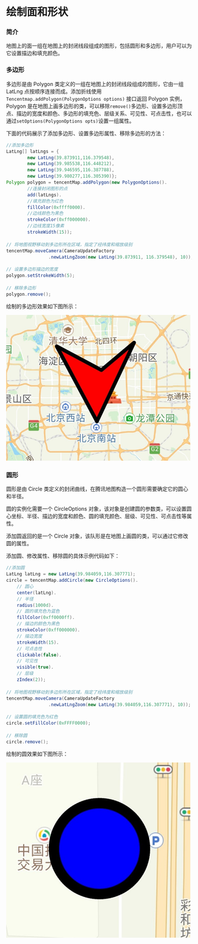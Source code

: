 # 绘制面和形状

### 简介

地图上的面一组在地图上的封闭线段组成的图形，包括圆形和多边形，用户可以为它设置描边和填充颜色。

### 多边形

多边形是由 Polygon 类定义的一组在地图上的封闭线段组成的图形，它由一组 LatLng 点按顺序连接而成。添加折线使用 `Tencentmap.addPolygon(PolygonOptions options)` 接口返回 Polygon 实例，Polygon 是在地图上画多边形的类，可以移除`remove()`多边形、设置多边形顶点、描边的宽度和颜色、多边形的填充色、层级关系、可见性、可点击性，也可以通过`setOptions(PolygonOptions opts)`设置一组属性。

下面的代码展示了添加多边形、设置多边形属性、移除多边形的方法：

```java
//添加多边形
LatLng[] latLngs = {
        new LatLng(39.873911,116.379548),
        new LatLng(39.985538,116.448212),
        new LatLng(39.946595,116.387788),
        new LatLng(39.980277,116.305390)};
Polygon polygon = tencentMap.addPolygon(new PolygonOptions().
        //连接封闭图形的点
        add(latLngs).
        //填充颜色为红色
        fillColor(0xffff0000).
        //边线颜色为黑色
        strokeColor(0xff000000).
        //边线宽度15像素
        strokeWidth(15));

// 将地图视野移动到多边形所在区域，指定了经纬度和缩放级别
tencentMap.moveCamera(CameraUpdateFactory
                .newLatLngZoom(new LatLng(39.873911, 116.379548), 10));

// 设置多边形描边的宽度
polygon.setStrokeWidth(5);

// 移除多边形
polygon.remove();
```

绘制的多边形效果如下图所示：



<img src="../images/overlay/polygon.png" width="500">

### 圆形

圆形是由 Circle 类定义的封闭曲线，在腾讯地图构造一个圆形需要确定它的圆心和半径。

圆的实例化需要一个 CircleOptions 对象，该对象是创建圆的参数类，可以设置圆心坐标、半径、描边的宽度和颜色、圆的填充颜色、层级、可见性、可点击性等属性。

添加圆返回的是一个 Circle 对象，该队形是在地图上画圆的类，可以通过它修改圆的属性。

添加圆、修改属性、移除圆的具体示例代码如下：

```java
//添加圆
LatLng latLng = new LatLng(39.984059,116.307771);
circle = tencentMap.addCircle(new CircleOptions().
    // 圆心
    center(latLng).
    // 半径
    radius(1000d).
    // 圆的填充色为蓝色
    fillColor(0xff0000ff).
    // 描边的颜色为黑色
    strokeColor(0xff000000).
    // 描边宽度
    strokeWidth(15).
    // 可点击性
    clickable(false).
    // 可见性
    visible(true).
    // 层级
    zIndex(2));

// 将地图视野移动到多边形所在区域，指定了经纬度和缩放级别
tencentMap.moveCamera(CameraUpdateFactory
                .newLatLngZoom(new LatLng(39.984059,116.307771), 10));

// 设置圆的填充色为红色
circle.setFillColor(0xFFFF0000);

// 移除圆
circle.remove();
```

绘制的圆效果如下图所示：



<img src="../images/overlay/circle.png" width="500">